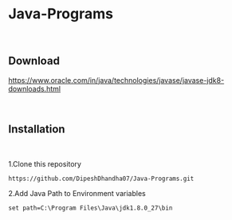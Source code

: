 # Java-Programs

<br>

## Download

https://www.oracle.com/in/java/technologies/javase/javase-jdk8-downloads.html

<br>

## Installation

<br>

1.Clone this repository

```html
https://github.com/DipeshDhandha07/Java-Programs.git
```

2.Add Java Path to Environment variables

```html
set path=C:\Program Files\Java\jdk1.8.0_27\bin
```
